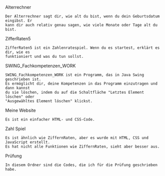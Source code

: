 Alterrechner

    Der Alterrechner sagt dir, wie alt du bist, wenn du dein Geburtsdatum eingibst. Er 
    kann dir auch relativ genau sagen, wie viele Monate oder Tage alt du bist.

ZifferRaten5

    ZifferRaten5 ist ein Zahlenratespiel. Wenn du es startest, erklärt es dir, wie es 
    funktioniert und was du tun sollst.

SWING_Fachkompetenzen_WORK

    SWING_Fachkompetenzen_WORK ist ein Programm, das in Java Swing geschrieben ist. 
    Es ermöglicht dir, deine Kompetenzen in das Programm einzutragen und dann kannst 
    du sie löschen, indem du auf die Schaltfläche "Letztes Element löschen" oder 
    "Ausgewähltes Element löschen" klickst.

Meine Website

    Es ist ein einfacher HTML- und CSS-Code.

Zahl Spiel

    Es ist ähnlich wie ZiffernRaten, aber es wurde mit HTML, CSS und JavaScript erstellt. 
    Es hat nicht alle Funktionen wie ZiffernRaten, sieht aber besser aus.

Prüfung

    In diesem Ordner sind die Codes, die ich für die Prüfung geschrieben habe.
